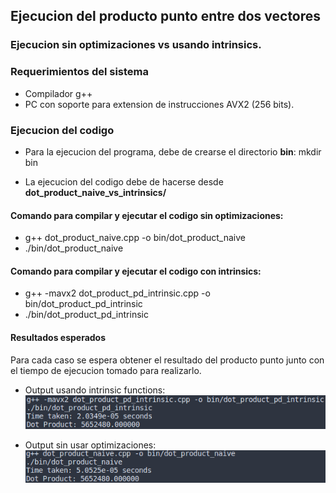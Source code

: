 ## Ejecucion del producto punto entre dos vectores

### Ejecucion sin optimizaciones vs usando intrinsics.

### Requerimientos del sistema
- Compilador g++ 
- PC con soporte para extension de instrucciones AVX2 (256 bits).

### Ejecucion del codigo

- Para la ejecucion del programa, debe de crearse el directorio **bin**: mkdir bin

- La ejecucion del codigo debe de hacerse desde **dot_product_naive_vs_intrinsics/**

#### Comando para compilar y ejecutar el codigo sin optimizaciones:
- g++ dot_product_naive.cpp -o bin/dot_product_naive
- ./bin/dot_product_naive
  
#### Comando para compilar y ejecutar el codigo con intrinsics:
- g++ -mavx2 dot_product_pd_intrinsic.cpp -o bin/dot_product_pd_intrinsic
- ./bin/dot_product_pd_intrinsic

#### Resultados esperados
Para cada caso se espera obtener el resultado del producto punto junto con el tiempo de ejecucion tomado para realizarlo.


- Output usando intrinsic functions:
![Alt text](imgs/image-1.png)

- Output sin usar optimizaciones:
![Alt text](imgs/image-2.png)